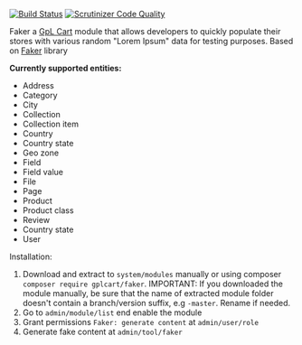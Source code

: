 [![Build Status](https://scrutinizer-ci.com/g/gplcart/faker/badges/build.png?b=master)](https://scrutinizer-ci.com/g/gplcart/faker/build-status/master)
[![Scrutinizer Code Quality](https://scrutinizer-ci.com/g/gplcart/faker/badges/quality-score.png?b=master)](https://scrutinizer-ci.com/g/gplcart/faker/?branch=master)

Faker a [GpL Cart](https://github.com/gplcart/gplcart) module that allows developers to quickly populate their stores with various random "Lorem Ipsum" data for testing purposes. Based on [Faker](https://github.com/fzaninotto/Faker) library

**Currently supported entities:**

- Address
- Category
- City
- Collection
- Collection item
- Country
- Country state
- Geo zone
- Field
- Field value
- File
- Page
- Product
- Product class
- Review
- Country state
- User

Installation:

1. Download and extract to `system/modules` manually or using composer `composer require gplcart/faker`. IMPORTANT: If you downloaded the module manually, be sure that the name of extracted module folder doesn't contain a branch/version suffix, e.g `-master`. Rename if needed.
2. Go to `admin/module/list` end enable the module
3. Grant permissions `Faker: generate content` at `admin/user/role`
4. Generate fake content at `admin/tool/faker`